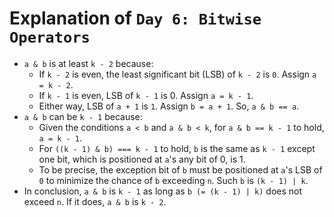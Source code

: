 # Explanation of `Day 6: Bitwise Operators`

* `a & b` is at least `k - 2` because:
  * If `k - 2` is even, the least significant bit (LSB) of `k - 2` is `0`. Assign `a = k - 2`.
  * If `k - 1` is even, LSB of `k - 1` is 0. Assign `a = k - 1`.
  * Either way, LSB of `a + 1` is `1`. Assign `b = a + 1`. So, `a & b == a`.
* `a & b` can be `k - 1` because:
  * Given the conditions `a < b` and `a & b < k`, for `a & b == k - 1` to hold, `a = k - 1`.
  * For `((k - 1) & b) === k - 1` to hold, `b` is the same as `k - 1` except one bit, which is positioned at `a`'s any bit of 0, is 1.
  * To be precise, the exception bit of `b` must be positioned at `a`'s LSB of `0` to minimize the chance of `b` exceeding `n`. Such `b` is `(k - 1) | k`.
* In conclusion, `a & b` is `k - 1` as long as `b (= (k - 1) | k)` does not exceed `n`. If it does, `a & b` is `k - 2`.

